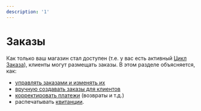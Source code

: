 ```yaml
---
description: '1'
---
```


# Заказы

Как только ваш магазин стал доступен \(т.е. у вас есть активный [Цикл Заказа](../shopfront/order-cycle/)\), клиенты могут размещать заказы. В этом разделе объясняется, как:

* [управлять заказами и изменять их](view-orders.md)
* [вручную создавать заказы для клиентов](create-orders-manually.md)
* [корректировать платежи](refund-payments.md) \(возвраты и т.д.\)
* распечатывать [квитанции](thermally-printed-receipts.md).



